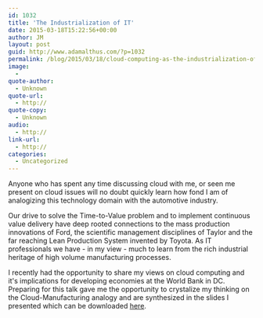 ```yaml
---
id: 1032
title: 'The Industrialization of IT'
date: 2015-03-18T15:22:56+00:00
author: JM
layout: post
guid: http://www.adamalthus.com/?p=1032
permalink: /blog/2015/03/18/cloud-computing-as-the-industrialization-of-it/
image:
  -
quote-author:
  - Unknown
quote-url:
  - http://
quote-copy:
  - Unknown
audio:
  - http://
link-url:
  - http://
categories:
  - Uncategorized
---
```

Anyone who has spent any time discussing cloud with me, or seen me present on cloud issues will no doubt quickly learn how fond I am of analogizing this technology domain with the automotive industry.

Our drive to solve the Time-to-Value problem and to implement continuous value delivery have deep rooted connections to the mass production innovations of Ford, the scientific management disciplines of Taylor and the far reaching Lean Production System invented by Toyota. As IT professionals we have - in my view - much to learn from the rich industrial heritage of high volume manufacturing processes.

I recently had the opportunity to share my views on cloud computing and it's implications for developing economies at the World Bank in DC. Preparing for this talk gave me the opportunity to crystalize my thinking on the Cloud-Manufacturing analogy and are synthesized in the slides I presented which can be downloaded <a href="http://www.adamalthus.com/wp-content/uploads/2015/03/Cloud-and-Industrialization-of-IT-Final.pdf" target="_blank">here</a>.
